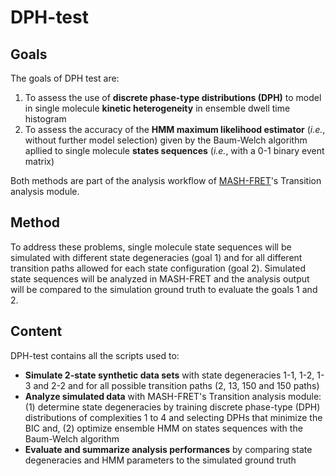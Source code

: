 # DPH-test

## Goals

The goals of DPH test are:
1. To assess the use of **discrete phase-type distributions (DPH)** to model in single molecule **kinetic heterogeneity** in ensemble dwell time histogram
2. To assess the accuracy of the **HMM maximum likelihood estimator** (*i.e.*, without further model selection) given by the Baum-Welch algorithm apllied to single molecule **states sequences** (*i.e.*, with a 0-1 binary event matrix)

Both methods are part of the analysis workflow of [MASH-FRET](https://github.com/RNA-FRETools/MASH-FRET)'s Transition analysis module.

## Method

To address these problems, single molecule state sequences will be simulated with different state degeneracies (goal 1) and for all different transition paths allowed for each state configuration (goal 2).
Simulated state sequences will be analyzed in MASH-FRET and the analysis output will be compared to the simulation ground truth to evaluate the goals 1 and 2.

## Content

DPH-test contains all the scripts used to:
* **Simulate 2-state synthetic data sets** with state degeneracies 1-1, 1-2, 1-3 and 2-2 and for all possible transition paths (2, 13, 150 and 150 paths)
* **Analyze simulated data** with MASH-FRET's Transition analysis module: (1) determine state degeneracies by training discrete phase-type (DPH) distributions of complexities 1 to 4 and selecting DPHs that minimize the BIC and, (2) optimize ensemble HMM on states sequences with the Baum-Welch algorithm
* **Evaluate and summarize analysis performances** by comparing state degeneracies and HMM parameters to the simulated ground truth

